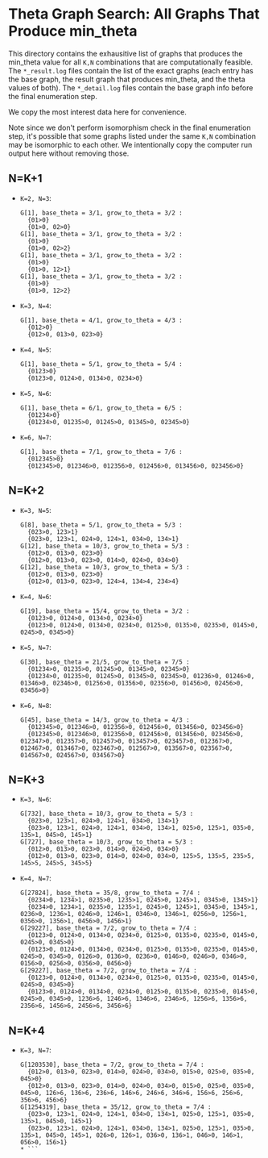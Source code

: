 # Theta Graph Search: All Graphs That Produce min_theta

This directory contains the exhausitive list of graphs that produces the min_theta value
for all `K,N` combinations that are computationally feasible. The `*_result.log` files contain
the list of the exact graphs (each entry has the base graph, the result graph that produces
min_theta, and the theta values of both). The `*_detail.log` files contain the base graph info
before the final enumeration step.

We copy the most interest data here for convenience. 

Note since we don't perform isomorphism check in the final enumeration step, it's possible that
some graphs listed under the same `K,N` combination may be isomorphic to each other. We 
intentionally copy the computer run output here without removing those.

## N=K+1
* `K=2, N=3`:
  ```
  G[1], base_theta = 3/1, grow_to_theta = 3/2 :
    {01>0}
    {01>0, 02>0}
  G[1], base_theta = 3/1, grow_to_theta = 3/2 :
    {01>0}
    {01>0, 02>2}
  G[1], base_theta = 3/1, grow_to_theta = 3/2 :
    {01>0}
    {01>0, 12>1}
  G[1], base_theta = 3/1, grow_to_theta = 3/2 :
    {01>0}
    {01>0, 12>2}
  ```
* `K=3, N=4`:
  ```
  G[1], base_theta = 4/1, grow_to_theta = 4/3 :
    {012>0}
    {012>0, 013>0, 023>0}
  ```
* `K=4, N=5`:
  ```
  G[1], base_theta = 5/1, grow_to_theta = 5/4 :
    {0123>0}
    {0123>0, 0124>0, 0134>0, 0234>0}
  ```
* `K=5, N=6`:
  ```
  G[1], base_theta = 6/1, grow_to_theta = 6/5 :
    {01234>0}
    {01234>0, 01235>0, 01245>0, 01345>0, 02345>0}
  ```
* `K=6, N=7`:
  ```
  G[1], base_theta = 7/1, grow_to_theta = 7/6 :
    {012345>0}
    {012345>0, 012346>0, 012356>0, 012456>0, 013456>0, 023456>0}
  ```

## N=K+2
* `K=3, N=5`:
  ```
  G[8], base_theta = 5/1, grow_to_theta = 5/3 :
    {023>0, 123>1}
    {023>0, 123>1, 024>0, 124>1, 034>0, 134>1}
  G[12], base_theta = 10/3, grow_to_theta = 5/3 :
    {012>0, 013>0, 023>0}
    {012>0, 013>0, 023>0, 014>0, 024>0, 034>0}
  G[12], base_theta = 10/3, grow_to_theta = 5/3 :
    {012>0, 013>0, 023>0}
    {012>0, 013>0, 023>0, 124>4, 134>4, 234>4}
  ```
* `K=4, N=6`:
  ```
  G[19], base_theta = 15/4, grow_to_theta = 3/2 :
    {0123>0, 0124>0, 0134>0, 0234>0}
    {0123>0, 0124>0, 0134>0, 0234>0, 0125>0, 0135>0, 0235>0, 0145>0, 0245>0, 0345>0}
  ```
* `K=5, N=7`:
  ```
  G[30], base_theta = 21/5, grow_to_theta = 7/5 :
    {01234>0, 01235>0, 01245>0, 01345>0, 02345>0}
    {01234>0, 01235>0, 01245>0, 01345>0, 02345>0, 01236>0, 01246>0, 01346>0, 02346>0, 01256>0, 01356>0, 02356>0, 01456>0, 02456>0, 03456>0}
  ```
* `K=6, N=8`:
  ```
  G[45], base_theta = 14/3, grow_to_theta = 4/3 :
    {012345>0, 012346>0, 012356>0, 012456>0, 013456>0, 023456>0}
    {012345>0, 012346>0, 012356>0, 012456>0, 013456>0, 023456>0, 012347>0, 012357>0, 012457>0, 013457>0, 023457>0, 012367>0, 012467>0, 013467>0, 023467>0, 012567>0, 013567>0, 023567>0, 014567>0, 024567>0, 034567>0}
  ```

## N=K+3
* `K=3, N=6`:
  ```
  G[732], base_theta = 10/3, grow_to_theta = 5/3 :
    {023>0, 123>1, 024>0, 124>1, 034>0, 134>1}
    {023>0, 123>1, 024>0, 124>1, 034>0, 134>1, 025>0, 125>1, 035>0, 135>1, 045>0, 145>1}
  G[727], base_theta = 10/3, grow_to_theta = 5/3 :
    {012>0, 013>0, 023>0, 014>0, 024>0, 034>0}
    {012>0, 013>0, 023>0, 014>0, 024>0, 034>0, 125>5, 135>5, 235>5, 145>5, 245>5, 345>5}
  ```
* `K=4, N=7`:
  ```
  G[27824], base_theta = 35/8, grow_to_theta = 7/4 :
    {0234>0, 1234>1, 0235>0, 1235>1, 0245>0, 1245>1, 0345>0, 1345>1}
    {0234>0, 1234>1, 0235>0, 1235>1, 0245>0, 1245>1, 0345>0, 1345>1, 0236>0, 1236>1, 0246>0, 1246>1, 0346>0, 1346>1, 0256>0, 1256>1, 0356>0, 1356>1, 0456>0, 1456>1}
  G[29227], base_theta = 7/2, grow_to_theta = 7/4 :
    {0123>0, 0124>0, 0134>0, 0234>0, 0125>0, 0135>0, 0235>0, 0145>0, 0245>0, 0345>0}
    {0123>0, 0124>0, 0134>0, 0234>0, 0125>0, 0135>0, 0235>0, 0145>0, 0245>0, 0345>0, 0126>0, 0136>0, 0236>0, 0146>0, 0246>0, 0346>0, 0156>0, 0256>0, 0356>0, 0456>0}
  G[29227], base_theta = 7/2, grow_to_theta = 7/4 :
    {0123>0, 0124>0, 0134>0, 0234>0, 0125>0, 0135>0, 0235>0, 0145>0, 0245>0, 0345>0}
    {0123>0, 0124>0, 0134>0, 0234>0, 0125>0, 0135>0, 0235>0, 0145>0, 0245>0, 0345>0, 1236>6, 1246>6, 1346>6, 2346>6, 1256>6, 1356>6, 2356>6, 1456>6, 2456>6, 3456>6}
  ```

## N=K+4
* `K=3, N=7`:
  ```
  G[1203530], base_theta = 7/2, grow_to_theta = 7/4 :
    {012>0, 013>0, 023>0, 014>0, 024>0, 034>0, 015>0, 025>0, 035>0, 045>0}
    {012>0, 013>0, 023>0, 014>0, 024>0, 034>0, 015>0, 025>0, 035>0, 045>0, 126>6, 136>6, 236>6, 146>6, 246>6, 346>6, 156>6, 256>6, 356>6, 456>6}
  G[1254319], base_theta = 35/12, grow_to_theta = 7/4 :
    {023>0, 123>1, 024>0, 124>1, 034>0, 134>1, 025>0, 125>1, 035>0, 135>1, 045>0, 145>1}
    {023>0, 123>1, 024>0, 124>1, 034>0, 134>1, 025>0, 125>1, 035>0, 135>1, 045>0, 145>1, 026>0, 126>1, 036>0, 136>1, 046>0, 146>1, 056>0, 156>1}
  * ```